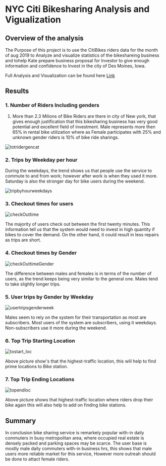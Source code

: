 # NYC Citi Bikesharing Analysis and Vigualization

## Overview of the analysis

The Purpose of this project is to use the CitiBikes riders data for the month of aug 2019 to Analyze and visualize statistics of the bikeshareing business and tohelp Kate prepare business proposal for Investor to give enough information and confidence to Invest in the city of Des Moines, Iowa.

Full Analysis and Visualization can be found here [Link](https://public.tableau.com/app/profile/uttam.kumar4024/viz/NYC_CitiBike_Analysis_16429565724910/BikeSharingBusinessProposalforCityofDesMoines)


## Results

### 1. Number of Riders Including genders

1. More than 2.3 Milions of Bike Riders are there in city of New york, that gives enough justification that this bikesharing business has very good potential and excellent field of investment. Male represents more then 65% in rental bike utilization where as Female participates with 25% and unknown gender riders is 10% of bike ride sharings.

![totridergencat](https://user-images.githubusercontent.com/91766890/150718003-d1feedf2-2e2c-4cff-8212-02f24fc9c8d7.PNG)

### 2. Trips by Weekday per hour

During the weekdays, the trend shows us that people use the service to commute to and from work; however after work is when they used it more. Saturday is also the stronger day for bike users during the weekend.

![tripbyhourweekdays](https://user-images.githubusercontent.com/91766890/150718180-d032f9c8-4774-41b4-a533-07acafa8ed13.PNG)

### 3. Checkout times for users

![checkOuttime](https://user-images.githubusercontent.com/91766890/150718343-6cb56a5f-4252-4981-bb2d-3d9465f228d5.PNG)

The majority of users check out between the first twenty minutes. This information tell us that the system would need to invest in high quantity if bikes to cover the demand. On the other hand, it could result in less repairs as trips are short.

### 4. Checkout times by Gender

![checkOuttimeGender](https://user-images.githubusercontent.com/91766890/150718416-5ef18c30-12aa-4dca-9a57-dd1d579effa0.PNG)

The difference between males and females is in terms of the number of users, as the trend keeps being very similar to the general one. Males tend to take slightly longer trips.

### 5. User trips by Gender by Weekday

![usertripsgenderweek](https://user-images.githubusercontent.com/91766890/150718517-0fc63046-b0ab-4b30-8c3e-0c26c41f9de7.PNG)

Males seem to rely on the system for their transportation as most are subscribers. Most users of the system are subscribers, using it weekdays. Non-subscribers use it more during the weekend.

### 6. Top Trip Starting Location

![tostart_loc](https://user-images.githubusercontent.com/91766890/150718646-9ecb3591-1482-44f6-aab2-a9a766dc42c0.PNG)

Above picture show's that the highest-traffic location, this will help to find prime locations to Bike station.

### 7. Top Trip Ending Locations

![topendloc](https://user-images.githubusercontent.com/91766890/150718713-9ee5b3a0-8578-4041-9109-9eed9a5fc638.PNG)

Above picture shows that highest-traffic location where riders drop their bike again this will also help to add on finding bike stations.

## Summary

In conclusion bike sharing service is remarkely popular with-in daily commuters in busy metropolitan area, where occupied real estate is densely packed and parking spaces may be scarce. The user base is mostly male daily commuters with-in business hrs, this shows that male users more reliable market for this service, However more outreah should be done to attact female riders. 


